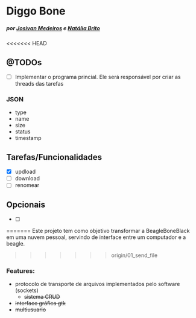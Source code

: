 # Diggo Bone
##### por [Josivan Medeiros](https://github.com/JoMedeiros) e [Natália Brito](https://github.com/bnatalha)

<<<<<<< HEAD
## @TODOs

- [ ] Implementar o programa princial. Ele será responsável por criar as threads das tarefas
### JSON
- type
- name
- size
- status
- timestamp

## Tarefas/Funcionalidades

- [x] updload
- [ ] download
- [ ] renomear

## Opcionais

- [ ] 
=======
Este projeto tem como objetivo transformar a BeagleBoneBlack em uma nuvem pessoal,
servindo de interface entre um computador e a beagle.
>>>>>>> origin/01_send_file

### Features:
- protocolo de transporte de arquivos implementados pelo software (sockets)
  - ~~sistema CRUD~~
- ~~interface gráfica gtk~~
- ~~multiusuario~~